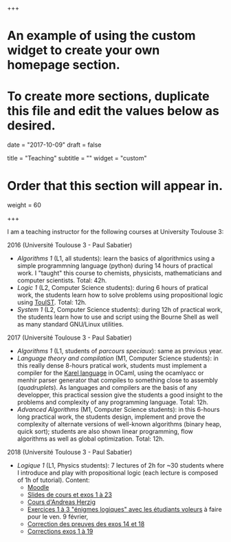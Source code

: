 +++
# An example of using the custom widget to create your own homepage section.
# To create more sections, duplicate this file and edit the values below as desired.

date = "2017-10-09"
draft = false

title = "Teaching"
subtitle = ""
widget = "custom"

# Order that this section will appear in.
weight = 60

+++

I am a teaching instructor for the following courses at University Toulouse 3:

2016 (Université Toulouse 3 - Paul Sabatier)

- _Algorithms 1_ (L1, all students): learn the basics of
  algorithmics using a simple programmning language (python) during 14
  hours of practical work. I "taught" this course to chemists, physicists,
  mathematicians and computer scientists. Total: 42h.
- _Logic 1_ (L2, Computer Science students): during 6 hours of pratical
  work, the students learn how to solve problems using propositional logic
  using [TouIST](https://www.irit.fr/touist). Total: 12h.
- _System 1_ (L2, Computer Science students): during 12h of practical work,
  the students learn how to use and script using the Bourne Shell as well as
  many standard GNU/Linux utilities.

2017 (Université Toulouse 3 - Paul Sabatier)

- _Algorithms 1_ (L1, students of _parcours speciaux_): same as previous year.
- _Language theory and compilation_ (M1, Computer Science students): in
  this really dense 8-hours pratical work, students must implement a
  compiler for the [Karel language][karel] in OCaml, using the ocamlyacc or
  menhir parser generator that compiles to something close to assembly
  (_quadruplets_). As languages and compilers are the basis of any
  developper, this practical session give the students a good insight to
  the problems and complexity of any programming language. Total: 12h.
- _Advanced Algorithms_ (M1, Computer Science students): in this 6-hours
  long practical work, the students design, implement and prove the
  complexity of alternate versions of well-known algorithms (binary heap,
  quick sort); students are also shown linear programming, flow algorithms as
  well as global optimization. Total: 12h.

[karel]: https://en.wikipedia.org/wiki/Karel_(programming_language)

2018 (Université Toulouse 3 - Paul Sabatier)

- _Logique 1_ (L1, Physics students): 7 lectures of 2h for ~30 students
  where I introduce and play with propositional logic (each lecture is
  composed of 1h of tutorial). Content:
  - [Moodle](http://moodle.univ-tlse3.fr/course/view.php?id=2830)
  - [Slides de cours et exos 1 à 23](https://cloud.irit.fr/index.php/s/emqXmBZtoUW5kVT)
  - [Cours d'Andreas Herzig](https://www.irit.fr/~Andreas.Herzig/C)
  - [Exercices 1 à 3 "énigmes logiques" avec les étudiants voleurs](https://cloud.irit.fr/index.php/s/HU4oQU8VZqX4IRv) à faire pour le ven. 9 février,
  - [Correction des preuves des exos 14 et 18](https://cloud.irit.fr/index.php/s/FA42VbGi7w8CSK9)
  - [Corrections exos 1 à 19](https://cloud.irit.fr/index.php/s/Xp7r8XeoEfcEX0k)


